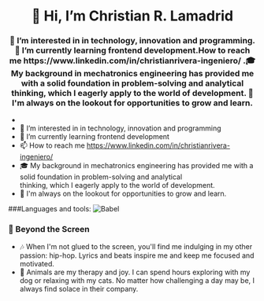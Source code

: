 <div id="header" align="center">
     <h1 align="center">👋 Hi, I’m Christian R. Lamadrid</h1>
     <h3>👀 I’m interested in in technology, innovation and programming.🌱 I’m currently learning frontend development.How to reach me https://www.linkedin.com/in/christianrivera-ingeniero/ .🎓 My background in mechatronics engineering has provided me with a solid foundation in problem-solving and analytical thinking, which I eagerly apply to the world of development. 🌟 I'm always on the lookout for opportunities to grow and learn. </h3>
</div>


- 
- 👀 I’m interested in in technology, innovation and programming
- 🌱 I’m currently learning frontend development
- 📫 How to reach me https://www.linkedin.com/in/christianrivera-ingeniero/
- 🎓 My background in mechatronics engineering has provided me with a solid foundation in problem-solving and analytical    
      thinking, which I eagerly apply to the world of development.
- 🌟 I'm always on the lookout for opportunities to grow and learn. 

###Languages and tools:
![Babel](https://img.shields.io/badge/-Babel-F9DC3E?logo=babel&logoColor=black&style=flat)

  
### 🎵 Beyond the Screen

- 🎶 When I'm not glued to the screen, you'll find me indulging in my other passion: hip-hop. Lyrics and beats inspire me and keep me focused and motivated.
- 🐶 Animals are my therapy and joy. I can spend hours exploring with my dog or relaxing with my cats. No matter how challenging a day may be, I always find solace in their company.
  
<!---
christianrivera98/christianrivera98 is a ✨ special ✨ repository because its `README.md` (this file) appears on your GitHub profile.
You can click the Preview link to take a look at your changes.
--->
